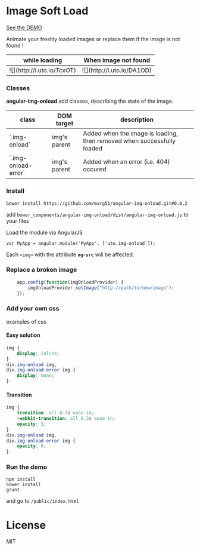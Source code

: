 # Image Soft Load

[See the DEMO](http://img-onload.uto.io/index.html)

Animate your freshly loaded images or replace them if the image is not found !

<table>
	<thead>
		<tr>
			<th>while loading</th>
			<th>When image not found</th>
		</tr>
	</thead>
	<tbody>
		<tr>
			<td>![](http://i.uto.io/TcxOT)</td>
			<td>![](http://i.uto.io/DA1OD)</td>
		</tr>
	</tbody>
</table>

### Classes

**angular-img-onload** add classes, describing the state of the image.

<table>
	<thead>
		<tr>
			<th>class</th>
			<th>DOM target</th>
			<th>description</th>
		</tr>
	</thead>
	<tbody>
		<tr>
			<td>`.img-onload`</td>
			<td>img's parent</td>
			<td>Added when the image is loading, then removed when successfully loaded</td>
		</tr>
		<tr>
			<td>`.img-onload-error`</td>
			<td>img's parent</td>
			<td>Added when an error (i.e. 404) occured</td>
		</tr>
	</tbody>
</table>



### Install

```
bower install https://github.com/marg51/angular-img-onload.git#0.0.2
```

add `bower_components/angular-img-onload/dist/angular-img-onload.js` to your files

Load the module via AngularJS 

```
var MyApp = angular.module('MyApp', ['uto.img-onload']);
```

Each `<img>` with the attribute **`ng-src`** will be affected.

### Replace a broken image

```javascript
	app.config(function(imgOnloadProvider) {
    	imgOnloadProvider.setImage("http://path/to/new/image");
	});
```



### Add your own css

examples of css

#### Easy solution

```css
img {
	display: inline;
}
div.img-onload img,
div.img-onload-error img {
	display: none;
}
```

#### Transition

```css
img {
	transition: all 0.3s ease-in;
	-webkit-transition: all 0.3s ease-in;
	opacity: 1;
}
div.img-onload img,
div.img-onload-error img {
	opacity: 0;
}
```

### Run the demo 

```
npm install
bower install
grunt
```

and go to `/public/index.html`

# License 

MIT



